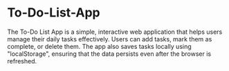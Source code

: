 # To-Do-List-App
The To-Do List App is a simple, interactive web application that helps users manage their daily tasks effectively. Users can add tasks, mark them as complete, or delete them. The app also saves tasks locally using "localStorage", ensuring that the data persists even after the browser is refreshed.
